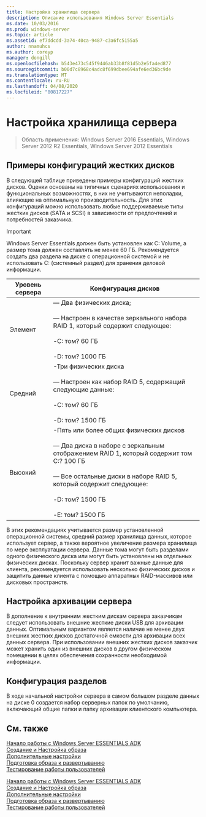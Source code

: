 ```yaml
---
title: Настройка хранилища сервера
description: Описание использования Windows Server Essentials
ms.date: 10/03/2016
ms.prod: windows-server
ms.topic: article
ms.assetid: ef7ddcdd-3a74-40ca-9487-c3a6fc5155a5
author: nnamuhcs
ms.author: coreyp
manager: dongill
ms.openlocfilehash: b543e473c545f9446ab33b8f81d5b2e5fa4ed877
ms.sourcegitcommit: b00d7c8968c4adc8f699dbee694afe6ed36bc9de
ms.translationtype: MT
ms.contentlocale: ru-RU
ms.lasthandoff: 04/08/2020
ms.locfileid: "80817227"
---
```

# <a name="configure-server-storage"></a>Настройка хранилища сервера

>Область применения: Windows Server 2016 Essentials, Windows Server 2012 R2 Essentials, Windows Server 2012 Essentials

## <a name="sample-hard-disk-configurations"></a>Примеры конфигураций жестких дисков  
 В следующей таблице приведены примеры конфигураций жестких дисков. Оценки основаны на типичных сценариях использования и функциональных возможностях, в них не учитываются неполадки, влияющие на оптимальную производительность. Для этих конфигураций можно использовать любые поддерживаемые типы жестких дисков (SATA и SCSI) в зависимости от предпочтений и потребностей заказчика.  
  
> [!IMPORTANT]
>   Windows Server Essentials должен быть установлен как C: Volume, а размер тома должен составлять не менее 60 ГБ. Рекомендуется создать два раздела на диске с операционной системой и не использовать C: (системный раздел) для хранения деловой информации.  
  
|Уровень сервера|Конфигурация дисков|  
|------------------|------------------------|  
|Элемент|— Два физических диска;<br /><br /> — Настроен в качестве зеркального набора RAID 1, который содержит следующее:<br /><br /> -C: том? 60 ГБ<br /><br /> -D: том? 1000 ГБ|  
|Средний|-Три физических диска<br /><br /> — Настроен как набор RAID 5, содержащий следующие данные:<br /><br /> -C: том? 60 ГБ<br /><br /> -D: том? 1500 ГБ|  
|Высокий|-Пять или более общих физических дисков<br /><br /> — Два диска в наборе с зеркальным отображением RAID 1, который содержит том C:? 100 ГБ<br /><br /> — Все остальные диски в наборе RAID 5, который содержит следующее:<br /><br /> -D: том? 1500 ГБ<br /><br /> -E: том? 1500 ГБ|  
  
 В этих рекомендациях учитывается размер установленной операционной системы, средний размер хранилища данных, которое использует сервер, а также вероятное увеличение размера хранилища по мере эксплуатации сервера. Данные тома могут быть разделами одного физического диска или могут быть установлены на отдельных физических дисках. Поскольку сервер хранит важные данные для клиента, рекомендуется использовать несколько физических дисков и защитить данные клиента с помощью аппаратных RAID-массивов или дисковых пространств.  
  
## <a name="configuring-your-server-backup"></a>Настройка архивации сервера  
 В дополнение к внутренним жестким дискам сервера заказчикам следует использовать внешние жесткие диски USB для архивации данных. Оптимальным вариантом является наличие не менее двух внешних жестких дисков достаточной емкости для архивации всех данных сервера. При использовании внешних жестких дисков заказчик может хранить один из внешних дисков в другом физическом помещении в целях обеспечения сохранности необходимой информации.  
  
## <a name="partition-configuration"></a>Конфигурация разделов  
 В ходе начальной настройки сервера в самом большом разделе данных на диске 0 создается набор серверных папок по умолчанию, включающий общие папки и папку архивации клиентского компьютера.  
  
## <a name="see-also"></a>См. также  

 [Начало работы с Windows Server ESSENTIALS ADK](Getting-Started-with-the-Windows-Server-Essentials-ADK.md)   
 [Создание и Настройка образа](Creating-and-Customizing-the-Image.md)   
 [Дополнительные настройки](Additional-Customizations.md)   
 [Подготовка образа к развертыванию](Preparing-the-Image-for-Deployment.md)   
 [Тестирование работы пользователей](Testing-the-Customer-Experience.md)

 [Начало работы с Windows Server ESSENTIALS ADK](../install/Getting-Started-with-the-Windows-Server-Essentials-ADK.md)   
 [Создание и Настройка образа](../install/Creating-and-Customizing-the-Image.md)   
 [Дополнительные настройки](../install/Additional-Customizations.md)   
 [Подготовка образа к развертыванию](../install/Preparing-the-Image-for-Deployment.md)   
 [Тестирование работы пользователей](../install/Testing-the-Customer-Experience.md)

